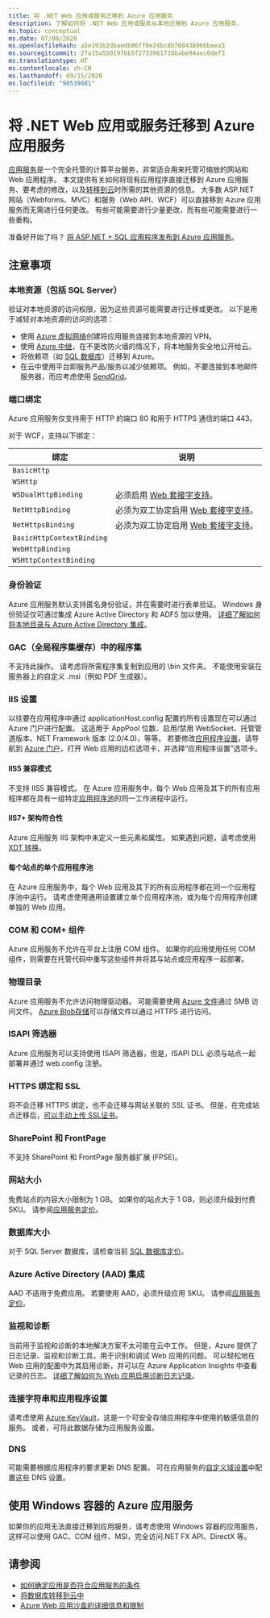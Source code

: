 ```yaml
---
title: 将 .NET Web 应用或服务迁移到 Azure 应用服务
description: 了解如何将 .NET Web 应用或服务从本地迁移到 Azure 应用服务。
ms.topic: conceptual
ms.date: 07/08/2020
ms.openlocfilehash: a5e193b2dbaedb86ff0e24bc8b70043896bbeea3
ms.sourcegitcommit: 27a15a55019f6b5f2733961738babe94aec0def3
ms.translationtype: HT
ms.contentlocale: zh-CN
ms.lasthandoff: 09/15/2020
ms.locfileid: "90539081"
---
```

# <a name="migrate-your-net-web-app-or-service-to-azure-app-service"></a>将 .NET Web 应用或服务迁移到 Azure 应用服务

[应用服务](/azure/app-service/overview)是一个完全托管的计算平台服务，非常适合用来托管可缩放的网站和 Web 应用程序。 本文提供有关如何将现有应用程序直接迁移到 Azure 应用服务、要考虑的修改，以及[转移到云](https://azure.microsoft.com/migration/web-applications/)时所需的其他资源的信息。 大多数 ASP.NET 网站（Webforms、MVC）和服务（Web API、WCF）可以直接移到 Azure 应用服务而无需进行任何更改。 有些可能需要进行少量更改，而有些可能需要进行一些重构。

准备好开始了吗？ [将 ASP.NET + SQL 应用程序发布到 Azure 应用服务](https://tutorials.visualstudio.com/azure-webapp-migrate/intro)。

## <a name="considerations"></a>注意事项

### <a name="on-premises-resources-including-sql-server"></a>本地资源（包括 SQL Server）

验证对本地资源的访问权限，因为这些资源可能需要进行迁移或更改。 以下是用于减轻对本地资源的访问的选项：

* 使用 [Azure 虚拟网络](/azure/app-service/web-sites-integrate-with-vnet)创建将应用服务连接到本地资源的 VPN。
* 使用 [Azure 中继](/azure/service-bus-relay/relay-what-is-it)，在不更改防火墙的情况下，将本地服务安全地公开给云。
* 将依赖项（如 [SQL 数据库](https://go.microsoft.com/fwlink/?linkid=863217)）迁移到 Azure。
* 在云中使用平台即服务产品/服务以减少依赖项。 例如，不要连接到本地邮件服务器，而应考虑使用 [SendGrid](/azure/sendgrid-dotnet-how-to-send-email)。

### <a name="port-bindings"></a>端口绑定

Azure 应用服务仅支持用于 HTTP 的端口 80 和用于 HTTPS 通信的端口 443。

对于 WCF，支持以下绑定：

| 绑定 | 说明 |
|--|--|
| `BasicHttp` |  |
| `WSHttp` |  |
| `WSDualHttpBinding` | 必须启用 [Web 套接字支持](/azure/app-service/web-sites-configure)。 | 必须启用 [Web 套接字支持](/azure/app-service/web-sites-configure)。 |
| `NetHttpBinding` | 必须为双工协定启用 [Web 套接字支持](/azure/app-service/web-sites-configure)。 | 必须为双工协定启用 [Web 套接字支持](/azure/app-service/web-sites-configure)。 |
| `NetHttpsBinding` | 必须为双工协定启用 [Web 套接字支持](/azure/app-service/web-sites-configure)。 | 必须为双工协定启用 [Web 套接字支持](/azure/app-service/web-sites-configure)。 |
| `BasicHttpContextBinding` |  |
| `WebHttpBinding` |  |
| `WSHttpContextBinding` |  |

### <a name="authentication"></a>身份验证

Azure 应用服务默认支持匿名身份验证，并在需要时进行表单验证。 Windows 身份验证仅可通过集成 Azure Active Directory 和 ADFS 加以使用。 [详细了解如何将本地目录与 Azure Active Directory 集成](/azure/active-directory/connect/active-directory-aadconnect)。

### <a name="assemblies-in-the-gac-global-assembly-cache"></a>GAC（全局程序集缓存）中的程序集

不支持此操作。 请考虑将所需程序集复制到应用的 \bin 文件夹。 不能使用安装在服务器上的自定义 .msi（例如 PDF 生成器）。

### <a name="iis-settings"></a>IIS 设置

以往要在应用程序中通过 applicationHost.config 配置的所有设置现在可以通过 Azure 门户进行配置。 这适用于 AppPool 位数、启用/禁用 WebSocket、托管管道版本、NET Framework 版本 (2.0/4.0)，等等。 若要修改[应用程序设置](/azure/app-service/web-sites-configure)，请导航到 [Azure 门户](https://portal.azure.com)，打开 Web 应用的边栏选项卡，并选择“应用程序设置”选项卡。

#### <a name="iis5-compatibility-mode"></a>IIS5 兼容模式

不支持 IIS5 兼容模式。 在 Azure 应用服务中，每个 Web 应用及其下的所有应用程序都在具有一组特定[应用程序池](/previous-versions/windows/it-pro/windows-server-2008-R2-and-2008/cc735247(v=ws.10))的同一工作进程中运行。

#### <a name="iis7-schema-compliance"></a>IIS7+ 架构符合性

Azure 应用服务 IIS 架构中未定义一些元素和属性。 如果遇到问题，请考虑使用 [XDT 转换](/azure/app-service/configure-common)。

#### <a name="single-application-pool-per-site"></a>每个站点的单个应用程序池

在 Azure 应用服务中，每个 Web 应用及其下的所有应用程序都在同一个应用程序池中运行。 请考虑使用通用设置建立单个应用程序池，或为每个应用程序创建单独的 Web 应用。

### <a name="com-and-com-components"></a>COM 和 COM+ 组件

Azure 应用服务不允许在平台上注册 COM 组件。 如果你的应用使用任何 COM 组件，则需要在托管代码中重写这些组件并将其与站点或应用程序一起部署。

### <a name="physical-directories"></a>物理目录

Azure 应用服务不允许访问物理驱动器。 可能需要使用 [Azure 文件](/azure/storage/files/storage-files-introduction)通过 SMB 访问文件。 [Azure Blob存储](/azure/storage/blobs/storage-blobs-introduction)可以存储文件以通过 HTTPS 进行访问。

### <a name="isapi-filters"></a>ISAPI 筛选器

Azure 应用服务可以支持使用 ISAPI 筛选器，但是，ISAPI DLL 必须与站点一起部署并通过 web.config 注册。

### <a name="https-bindings-and-ssl"></a>HTTPS 绑定和 SSL

将不会迁移 HTTPS 绑定，也不会迁移与网站关联的 SSL 证书。 但是，在完成站点迁移后，[可以手动上传 SSL证书](/azure/app-service/app-service-web-tutorial-custom-ssl)。

### <a name="sharepoint-and-frontpage"></a>SharePoint 和 FrontPage

不支持 SharePoint 和 FrontPage 服务器扩展 (FPSE)。

### <a name="web-site-size"></a>网站大小

免费站点的内容大小限制为 1 GB。 如果你的站点大于 1 GB，则必须升级到付费 SKU。 请参阅[应用服务定价](https://azure.microsoft.com/pricing/details/app-service/windows/)。

### <a name="database-size"></a>数据库大小

对于 SQL Server 数据库，请检查当前 [SQL 数据库定价](https://azure.microsoft.com/pricing/details/sql-database)。

### <a name="azure-active-directory-aad-integration"></a>Azure Active Directory (AAD) 集成

AAD 不适用于免费应用。 若要使用 AAD，必须升级应用 SKU。 请参阅[应用服务定价](https://azure.microsoft.com/pricing/details/app-service/windows/)。

### <a name="monitoring-and-diagnostics"></a>监视和诊断

当前用于监视和诊断的本地解决方案不太可能在云中工作。 但是，Azure 提供了日志记录、监视和诊断工具，用于识别和调试 Web 应用的问题。 可以轻松地在 Web 应用的配置中为其启用诊断，并可以在 Azure Application Insights 中查看记录的日志。 [详细了解如何为 Web 应用启用诊断日志记录](/azure/app-service/web-sites-enable-diagnostic-log)。

### <a name="connection-strings-and-application-settings"></a>连接字符串和应用程序设置

请考虑使用 [Azure KeyVault](/azure/key-vault/)，这是一个可安全存储应用程序中使用的敏感信息的服务。 或者，可将此数据存储为应用服务设置。

### <a name="dns"></a>DNS

可能需要根据应用程序的要求更新 DNS 配置。 可在应用服务的[自定义域设置](/azure/app-service/app-service-web-tutorial-custom-domain)中配置这些 DNS 设置。

## <a name="azure-app-service-with-windows-containers"></a>使用 Windows 容器的 Azure 应用服务

如果你的应用无法直接迁移到应用服务，请考虑使用 Windows 容器的应用服务，这样可以使用 GAC、COM 组件、MSI，完全访问.NET FX API、DirectX 等。

## <a name="see-also"></a>请参阅

* [如何确定应用是否符合应用服务的条件](https://appmigration.microsoft.com/)
* [将数据库转移到云中](sql.md)
* [Azure Web 应用沙盒的详细信息和限制](https://github.com/projectkudu/kudu/wiki/Azure-Web-App-sandbox)
